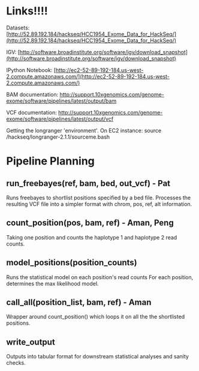 # Links!!!!


Datasets:
[http://52.89.192.184/hackseq/HCC1954_Exome_Data_for_HackSeq/](http://52.89.192.184/hackseq/HCC1954_Exome_Data_for_HackSeq/)

IGV:
[http://software.broadinstitute.org/software/igv/download_snapshot](http://software.broadinstitute.org/software/igv/download_snapshot)

IPython Notebook:
[http://ec2-52-89-192-184.us-west-2.compute.amazonaws.com/](http://ec2-52-89-192-184.us-west-2.compute.amazonaws.com/)


BAM documentation:
http://support.10xgenomics.com/genome-exome/software/pipelines/latest/output/bam

VCF documentation:
http://support.10xgenomics.com/genome-exome/software/pipelines/latest/output/vcf


Getting the longranger 'environment'. On EC2 instance:
source /hackseq/longranger-2.1.1/sourceme.bash


# Pipeline Planning

## run_freebayes(ref, bam, bed, out_vcf) - Pat

Runs freebayes to shortlist positions specified by a bed file.
Processes the resulting VCF file into a simpler format with chrom, pos, ref, alt information.

## count_position(pos, bam, ref) - Aman, Peng

Taking one position and counts the haplotype 1 and haplotype 2 read counts.

## model_positions(position_counts)

Runs the statistical model on each position's read counts
For each position, determines the max likelihood model.

## call_all(position_list, bam, ref) - Aman

Wrapper around count_position() which loops it on all the the shortlisted positions.

## write_output

Outputs into tabular format for downstream statistical analyses and sanity checks.
